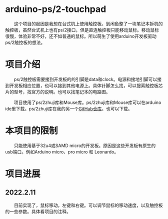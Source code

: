 # arduino-ps/2-touchpad
&emsp;&emsp;这个项目的起因是我想在台式机上使用触控板。到闲鱼整了一块笔记本拆机的触控板，虽然台式机上也有ps/2接口，但是直连触控板只能移动鼠标。移动鼠标很慢，体验非常不好，还不如普通的鼠标。所以萌生了使用arduino开发板驱动ps/2触控板的想法。

#  项目介绍
&emsp;&emsp;ps/2触控板需要接到开发板的的引脚是data和clock。电源和接地引脚可以接到开发板相应位置，也可以接到其他电源上。具体针脚怎么找，可以搜索触控板芯片的型号，找官方的说明。也可以找笔记本的电路图。
  
&emsp;&emsp;项目使用了ps/2zhuji库和Mouse库。ps/2zhuji库和Mouse库可以在arduino ide里下载。ps/2zhuji库在我的另一个[GitHub仓库](https://github.com/cike-567/arduino-ps2zhuji "前往仓库")。也可以下载。

# 本项目的限制
  
&emsp;&emsp;只能使用基于32u4或SAMD micro的开发板。原因是这些开发板有原生的usb端口。例如Arduino micro、pro micro 和 Leonardo。

#  项目进展

  ## 2022.2.11
&emsp;&emsp;目前实现了，鼠标移动，左键和右键。可以调节鼠标的移动速度，以及触控板的一些参数。具体看项目的注释。
